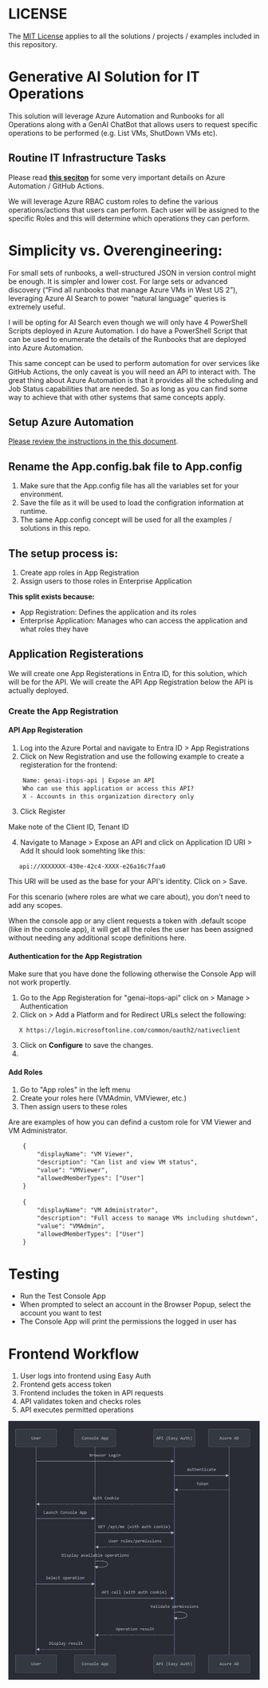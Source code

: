 # LICENSE
The [MIT License](./LICENSE) applies to all the solutions / projects / examples included in this repository.

# Generative AI Solution for IT Operations
This solution will leverage Azure Automation and Runbooks for all Operations along with a GenAI ChatBot that allows users to request specific operations to be performed (e.g. List VMs, ShutDown VMs etc).  

## Routine IT Infrastructure Tasks
Please read **[this seciton](./notes/ImportantNotes.md)** for some very important details on Azure Automation / GitHub Actions.

We will leverage Azure RBAC custom roles to define the various operations/actions that users can perform.  Each user will be assigned to the specific Roles and this will determine which operations they can perform.

# Simplicity vs. Overengineering:

For small sets of runbooks, a well-structured JSON in version control might be enough. It is simpler and lower cost.
For large sets or advanced discovery (“Find all runbooks that manage Azure VMs in West US 2”), leveraging Azure AI Search to power “natural language” queries is extremely useful.

I will be opting for AI Search even though we will only have 4 PowerShell Scripts deployed in Azure Automation.   I do have a PowerShell Script that can be used to enumerate the details of the Runbooks that are deployed into Azure Automation.

This same concept can be used to perform automation for over services like GitHub Actions, the only caveat is you will need an API to interact with.  The great thing about Azure Automation is that it provides all the scheduling and Job Status capabilities that are needed.  So as long as you can find some way to achieve that with other systems that same concepts apply.   

## Setup Azure Automation
[Please review the instructions in the this document](./RunBooks.md).

## Rename the App.config.bak file to App.config
1. Make sure that the App.config file has all the variables set for your environment.
2. Save the file as it will be used to load the configration information at runtime.
3. The same App.config concept will be used for all the examples / solutions in this repo.

## The setup process is:

1. Create app roles in App Registration
2. Assign users to those roles in Enterprise Application

**This split exists because:**

- App Registration: Defines the application and its roles
- Enterprise Application: Manages who can access the application and what roles they have

## Application Registerations
We will create one App Registerations in Entra ID, for this solution, which will be for the API.  We will create the API App Registration below the API is actually deployed.

### Create the App Registration
#### API App Registeration
1. Log into the Azure Portal and navigate to  Entra ID > App Registrations
2. Click on New Registration and use the following example to create a registeration for the frontend:
```
    Name: genai-itops-api | Expose an API
    Who can use this application or access this API?
    X - Accounts in this organization directory only
```
3. Click Register

Make note of the Client ID, Tenant ID

4. Navigate to Manage > Expose an API and click on Application ID URI > Add
It should look somehting like this:
```
   api://XXXXXXX-430e-42c4-XXXX-e26a16c7faa0
```
This URI will be used as the base for your API's identity.
Click on > Save.

For this scenario (where roles are what we care about), you don't need to add any scopes.

When the console app or any client requests a token with .default scope (like in the console app), it will get all the roles the user has been assigned without needing any additional scope definitions here.

#### Authentication for the App Registration
Make sure that you have done the following otherwise the Console App will not work propertly.
1. Go to the App Registeration for "genai-itops-api" click on > Manage > Authentication
2. Click on > Add a Platform and for Redirect URLs select the following:

```
   X https://login.microsoftonline.com/common/oauth2/nativeclient
```

3. Click on **Configure** to save the changes.
1. 
#### Add Roles
1. Go to "App roles" in the left menu
2. Create your roles here (VMAdmin, VMViewer, etc.)
3. Then assign users to these roles

Are are examples of how you can defind a custom role for VM Viewer and VM Administrator.

```
    {
        "displayName": "VM Viewer",
        "description": "Can list and view VM status",
        "value": "VMViewer",
        "allowedMemberTypes": ["User"]
    }

    {
        "displayName": "VM Administrator",
        "description": "Full access to manage VMs including shutdown",
        "value": "VMAdmin",
        "allowedMemberTypes": ["User"]
    }
```

# Testing
- Run the Test Console App
- When prompted to select an account in the Browser Popup, select the account you want to test
- The Console App will print the permissions the logged in user has


# Frontend Workflow
1. User logs into frontend using Easy Auth
2. Frontend gets access token
3. Frontend includes the token in API requests
4. API validates token and checks roles
5. API executes permitted operations

![frontend-workflow](/images/easy-auth-flow-console-app.jpg)
